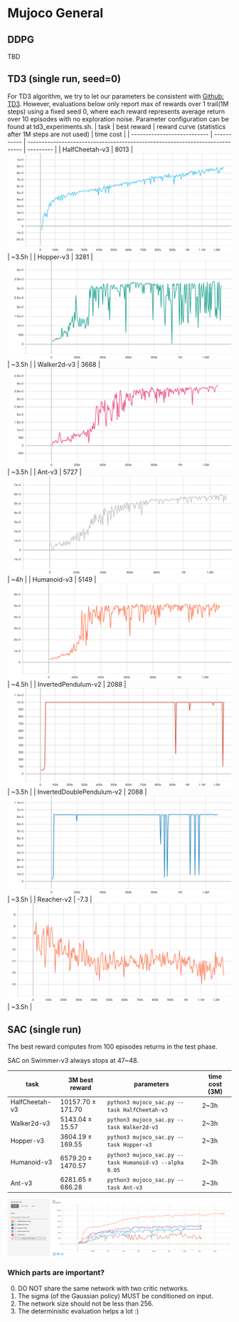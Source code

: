 # Mujoco General

## DDPG
TBD

## TD3 (single run, seed=0)

For TD3 algorithm, we try to let our parameters be consistent with [Github: TD3](https://github.com/sfujim/TD3). However, evaluations below only report max of rewards over 1 trail(1M steps) using a fixed seed 0, where each reward represents average return over 10 episodes with no exploration noise. Parameter configuration can be found at td3_experiments.sh.
| task                        | best reward | reward curve (statistics after 1M steps are not used)                        | time cost |
| --------------------------- | ----------- | ---------------------------------------------------------------------------- | --------- |
| HalfCheetah-v3              | 8013        | ![](results/td3/HalfCheetah_rew.svg)                                         | ~3.5h     |
| Hopper-v3                   | 3281        | ![](results/td3/Hopper_rew.svg)                                              | ~3.5h     |
| Walker2d-v3                 | 3668        | ![](results/td3/Walker2d_rew.svg)                                            | ~3.5h     |
| Ant-v3                      | 5727        | ![](results/td3/Ant_rew.svg)                                                 | ~4h       |
| Humanoid-v3                 | 5149        | ![](results/td3/Humanoid_rew.svg)                                            | ~4.5h     |
| InvertedPendulum-v2         | 2088        | ![](results/td3/InvertedPendulum_rew.svg)                                    | ~3.5h     |
| InvertedDoublePendulum-v2   | 2088        | ![](results/td3/InvertedDoublePendulum.svg)                                  | ~3.5h     |
| Reacher-v2                  | -7.3        | ![](results/td3/Reacher_rew.svg)                                             | ~3.5h     |

## SAC (single run)

The best reward computes from 100 episodes returns in the test phase.

SAC on Swimmer-v3 always stops at 47\~48.

| task           | 3M best reward    | parameters                                              | time cost (3M) |
| -------------- | ----------------- | ------------------------------------------------------- | -------------- |
| HalfCheetah-v3 | 10157.70 ± 171.70 | `python3 mujoco_sac.py --task HalfCheetah-v3`           | 2~3h           |
| Walker2d-v3    | 5143.04 ± 15.57   | `python3 mujoco_sac.py --task Walker2d-v3`              | 2~3h           |
| Hopper-v3      | 3604.19 ± 169.55  | `python3 mujoco_sac.py --task Hopper-v3`                | 2~3h           |
| Humanoid-v3    | 6579.20 ± 1470.57 | `python3 mujoco_sac.py --task Humanoid-v3 --alpha 0.05` | 2~3h           |
| Ant-v3         | 6281.65 ± 686.28  | `python3 mujoco_sac.py --task Ant-v3`                   | 2~3h           |

![](results/sac/all.png)

### Which parts are important?

0. DO NOT share the same network with two critic networks.
1. The sigma (of the Gaussian policy) MUST be conditioned on input.
2. The network size should not be less than 256.
3. The deterministic evaluation helps a lot :)
